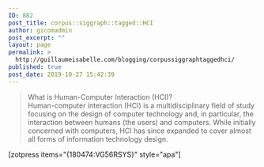 ```yaml
---
ID: 882
post_title: corpus::siggraph::tagged::HCI
author: gicomadmin
post_excerpt: ""
layout: page
permalink: >
  http://guillaumeisabelle.com/blogging/corpussiggraphtaggedhci/
published: true
post_date: 2019-10-27 15:42:39
---
```

<!-- wp:quote -->

<blockquote class="wp-block-quote">
  <p>
    What is Human-Computer Interaction (HCI)?<br />Human-computer interaction (HCI) is a multidisciplinary field of study focusing on the design of computer technology and, in particular, the interaction between humans (the users) and computers. While initially concerned with computers, HCI has since expanded to cover almost all forms of information technology design.
  </p>
</blockquote>

<!-- /wp:quote -->

<!-- wp:shortcode --> [zotpress items="{180474:VG56RSYS}" style="apa"] 

<!-- /wp:shortcode -->